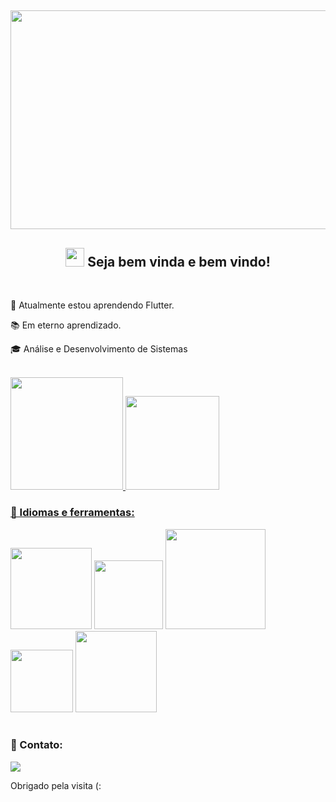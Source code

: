  
<h2 align="center">  <img src="https://media.giphy.com/media/piFGZ3Vxk2NHOAPgE3/giphy.gif"  width="550" height="350" </h2>
<h2 align="center">  <img src="https://media.giphy.com/media/hvRJCLFzcasrR4ia7z/giphy.gif"  width="30px"> Seja bem vinda e bem vindo! </h2>
 

 </div><br>
 
 🌱 Atualmente estou aprendendo Flutter.
  
📚 Em eterno aprendizado.

🎓 Análise e Desenvolvimento de Sistemas


</div><br>

 
  <a href="https://github.com/GabrielBento299">
  <img height="180em" src="https://github-readme-stats.vercel.app/api/top-langs/?username=GabrielBento299&layout=compact&langs_count=7&theme=gruvbox"/>
  <img height="150em" src="https://github-readme-stats.vercel.app/api?username=GabrielBento299&show_icons=true&theme=gruvbox&include_all_commits=true&count_private=true"/>
 </div>  
  <br>
  
###  🚀 Idiomas e ferramentas:  <br>

 <div>
  	<img width="130" src="https://img.shields.io/badge/HTML5-E34F26?style=for-the-badge&logo=html5&logoColor=white"></a>
  	<img width="110" src="https://img.shields.io/badge/CSS3-1572B6?style=for-the-badge&logo=css3&logoColor=white"></a>
    <img width="160" src="https://img.shields.io/badge/JavaScript-323330?style=for-the-badge&logo=javascript&logoColor=F7DF1E"></a>
    <img width="100" src="https://img.shields.io/badge/Dart-0175C2?style=for-the-badge&logo=dart&logoColor=white"></a>
    <img width="130" src="https://img.shields.io/badge/Flutter-02569B?style=for-the-badge&logo=flutter&logoColor=white"></a>
</div>  <br>
 
### 📱 Contato:  <br>
  <a href="https://www.linkedin.com/in/santosgabriel299/" target="_blank"><img src="https://img.shields.io/badge/-LinkedIn-%230077B5?style=for-the-badge&logo=linkedin&logoColor=white" target="_blank"></a>

 Obrigado pela visita (:




